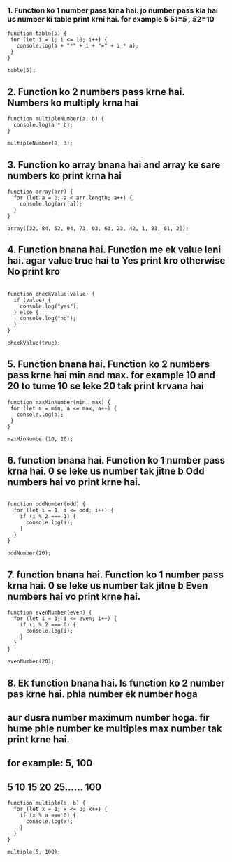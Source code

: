 ### 1. Function ko 1 number pass krna hai. jo number pass kia hai us number ki table print krni hai. for example 5 5*1=5 , 5*2=10

```
function table(a) {
 for (let i = 1; i <= 10; i++) {
   console.log(a + "*" + i + "=" + i * a);
 }
}

table(5);

```

## 2. Function ko 2 numbers pass krne hai. Numbers ko multiply krna hai

```
function multipleNumber(a, b) {
  console.log(a * b);
}

multipleNumber(8, 3);

```

## 3. Function ko array bnana hai and array ke sare numbers ko print krna hai

```
function array(arr) {
  for (let a = 0; a < arr.length; a++) {
    console.log(arr[a]);
  }
}

array([32, 84, 52, 04, 73, 03, 63, 23, 42, 1, 83, 01, 2]);
```

## 4. Function bnana hai. Function me ek value leni hai. agar value true hai to Yes print kro otherwise No print kro

```

function checkValue(value) {
  if (value) {
    console.log("yes");
  } else {
    console.log("no");
  }
}

checkValue(true);

```

## 5. Function bnana hai. Function ko 2 numbers pass krne hai min and max. for example 10 and 20 to tume 10 se leke 20 tak print krvana hai

```
function maxMinNumber(min, max) {
 for (let a = min; a <= max; a++) {
   console.log(a);
 }
}

maxMinNumber(10, 20);

```

## 6. function bnana hai. Function ko 1 number pass krna hai. 0 se leke us number tak jitne b Odd numbers hai vo print krne hai.

```

function oddNumber(odd) {
  for (let i = 1; i <= odd; i++) {
    if (i % 2 === 1) {
      console.log(i);
    }
  }
}

oddNumber(20);
```

## 7. function bnana hai. Function ko 1 number pass krna hai. 0 se leke us number tak jitne b Even numbers hai vo print krne hai.

```
function evenNumber(even) {
  for (let i = 1; i <= even; i++) {
    if (i % 2 === 0) {
      console.log(i);
    }
  }
}

evenNumber(20);

```

## 8. Ek function bnana hai. Is function ko 2 number pas krne hai. phla number ek number hoga

## aur dusra number maximum number hoga. fir hume phle number ke multiples max number tak print krne hai.

## for example: 5, 100

## 5 10 15 20 25...... 100

```
function multiple(a, b) {
  for (let x = 1; x <= b; x++) {
    if (x % a === 0) {
      console.log(x);
    }
  }
}

multiple(5, 100);

```
